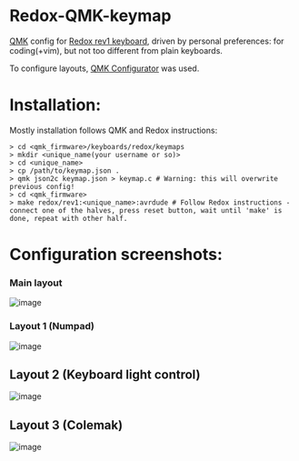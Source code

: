 # Redox-QMK-keymap
[QMK](https://docs.qmk.fm/#/) config for [Redox rev1 keyboard](https://github.com/mattdibi/redox-keyboard/tree/master/redox), driven by personal preferences: for coding(+vim), but not too different from plain keyboards.

To configure layouts, [QMK Configurator](https://config.qmk.fm/#/redox/rev1/base/LAYOUT) was used.

# Installation:
Mostly installation follows QMK and Redox instructions:
```
> cd <qmk_firmware>/keyboards/redox/keymaps
> mkdir <unique_name(your username or so)>
> cd <unique_name>
> cp /path/to/keymap.json .
> qmk json2c keymap.json > keymap.c # Warning: this will overwrite previous config!
> cd <qmk_firmware>
> make redox/rev1:<unique_name>:avrdude # Follow Redox instructions - connect one of the halves, press reset button, wait until 'make' is done, repeat with other half.
```

# Configuration screenshots:
### Main layout
![image](https://user-images.githubusercontent.com/17178089/219035226-a3581486-45e2-4138-81fa-17abef689ecf.png)

### Layout 1 (Numpad)
![image](https://user-images.githubusercontent.com/17178089/219035308-be7a817e-307d-4c8b-b982-ecfa774be225.png)

## Layout 2 (Keyboard light control)
![image](https://user-images.githubusercontent.com/17178089/219035363-5b209dad-087c-4b2e-b6bb-1bad11b9aca9.png)

## Layout 3 (Colemak)
![image](https://user-images.githubusercontent.com/17178089/219035500-ae5b160e-8b8a-4995-a54e-7752599d8dcd.png)
